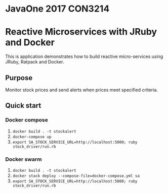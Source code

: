 # JavaOne 2017 CON3214 #
# Reactive Microservices with JRuby and Docker #
This is application demonstrates how to build reactive micro-services using JRuby, Ratpack and Docker.

## Purpose ##
Monitor stock prices and send alerts when prices meet specified criteria.

## Quick start ##
### Docker compose ###
1. `docker build . -t stockalert`
2. `docker-compose up`
3. `export SA_STOCK_SERVICE_URL=http://localhost:5000; ruby stock_driver/run.rb`
### Docker swarm ###
1. `docker build . -t stockalert`
2. `docker stack deploy --compose-file=docker-compose.yml sa`
3. `export SA_STOCK_SERVICE_URL=http://localhost:5000; ruby stock_driver/run.rb`